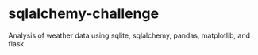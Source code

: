 # sqlalchemy-challenge
 Analysis of weather data using sqlite, sqlalchemy, pandas, matplotlib, and flask
